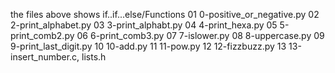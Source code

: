 the files above shows if..if...else/Functions
01 0-positive_or_negative.py
02 2-print_alphabet.py
03 3-print_alphabt.py
04 4-print_hexa.py
05 5-print_comb2.py
06 6-print_comb3.py
07 7-islower.py
08 8-uppercase.py
09 9-print_last_digit.py
10 10-add.py
11 11-pow.py
12 12-fizzbuzz.py
13 13-insert_number.c, lists.h
